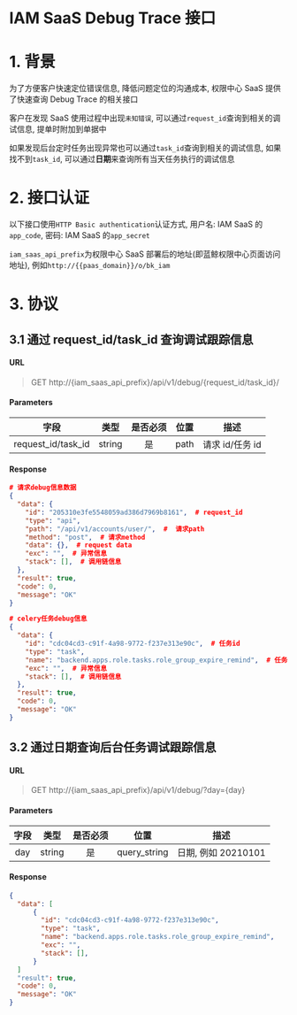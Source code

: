# IAM SaaS Debug Trace 接口

# 1. 背景

为了方便客户快速定位错误信息, 降低问题定位的沟通成本, 权限中心 SaaS 提供了快速查询 Debug Trace 的相关接口

客户在发现 SaaS 使用过程中出现`未知错误`, 可以通过`request_id`查询到相关的调试信息, 提单时附加到单据中

如果发现后台定时任务出现异常也可以通过`task_id`查询到相关的调试信息, 如果找不到`task_id`, 可以通过**日期**来查询所有当天任务执行的调试信息

# 2. 接口认证

以下接口使用`HTTP Basic authentication`认证方式, 用户名: IAM SaaS 的`app_code`, 密码: IAM SaaS 的`app_secret`

`iam_saas_api_prefix`为权限中心 SaaS 部署后的地址(即蓝鲸权限中心页面访问地址), 例如`http://{{paas_domain}}/o/bk_iam`

# 3. 协议

## 3.1 通过 request_id/task_id 查询调试跟踪信息

#### URL

> GET http://{iam_saas_api_prefix}/api/v1/debug/{request_id/task_id}/

#### Parameters

|字段 |类型 |是否必须 |位置 |描述 |
|:--:|:--:|:--:|:--:|:--:|
|request_id/task_id |string |是 |path |请求 id/任务 id |

#### Response
```json
# 请求debug信息数据
{
  "data": {
    "id": "205310e3fe5548059ad386d7969b8161",  # request_id
    "type": "api",
    "path": "/api/v1/accounts/user/",  #  请求path
    "method": "post",  # 请求method
    "data": {},  # request data
    "exc": "",  # 异常信息
    "stack": [],  # 调用链信息
  },
  "result": true,
  "code": 0,
  "message": "OK"
}

# celery任务debug信息
{
  "data": {
    "id": "cdc04cd3-c91f-4a98-9772-f237e313e90c",  # 任务id
    "type": "task",
    "name": "backend.apps.role.tasks.role_group_expire_remind",  # 任务名称
    "exc": "",  # 异常信息
    "stack": [],  # 调用链信息
  },
  "result": true,
  "code": 0,
  "message": "OK"
}
```

## 3.2 通过日期查询后台任务调试跟踪信息

#### URL

> GET http://{iam_saas_api_prefix}/api/v1/debug/?day={day}

#### Parameters

|字段 |类型 |是否必须 |位置 |描述 |
|:--:|:--:|:--:|:--:|:--:|
|day |string |是 |query_string |日期, 例如 20210101 |

#### Response
```json
{
  "data": [
      {
        "id": "cdc04cd3-c91f-4a98-9772-f237e313e90c",
        "type": "task",
        "name": "backend.apps.role.tasks.role_group_expire_remind",
        "exc": "",
        "stack": [],
      }
  ]
  "result": true,
  "code": 0,
  "message": "OK"
}
```